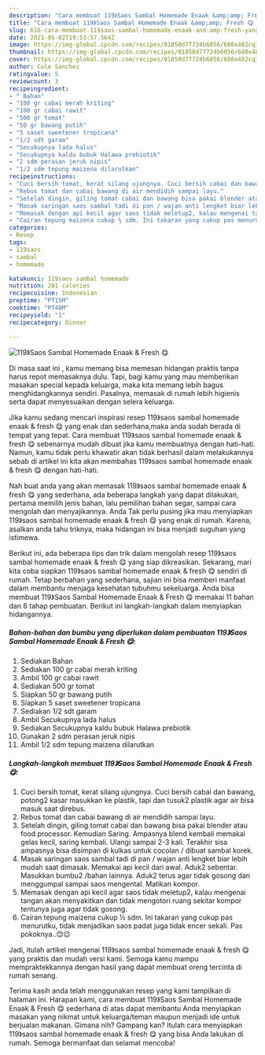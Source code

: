 ```yaml
---
description: "Cara membuat 119》Saos Sambal Homemade Enaak &amp;amp; Fresh 😋 yang enak dan Mudah Dibuat"
title: "Cara membuat 119》Saos Sambal Homemade Enaak &amp;amp; Fresh 😋 yang enak dan Mudah Dibuat"
slug: 616-cara-membuat-119saos-sambal-homemade-enaak-and-amp-fresh-yang-enak-dan-mudah-dibuat
date: 2021-05-02T19:53:57.564Z
image: https://img-global.cpcdn.com/recipes/01850d77724b6056/680x482cq70/119saos-sambal-homemade-enaak-fresh-😋-foto-resep-utama.jpg
thumbnail: https://img-global.cpcdn.com/recipes/01850d77724b6056/680x482cq70/119saos-sambal-homemade-enaak-fresh-😋-foto-resep-utama.jpg
cover: https://img-global.cpcdn.com/recipes/01850d77724b6056/680x482cq70/119saos-sambal-homemade-enaak-fresh-😋-foto-resep-utama.jpg
author: Cole Sanchez
ratingvalue: 5
reviewcount: 3
recipeingredient:
- " Bahan"
- "100 gr cabai merah kriting"
- "100 gr cabai rawit"
- "500 gr tomat"
- "50 gr bawang putih"
- "5 saset sweetener tropicana"
- "1/2 sdt garam"
- "Secukupnya lada halus"
- "Secukupnya kaldu bubuk Halawa prebiotik"
- "2 sdm perasan jeruk nipis"
- "1/2 sdm tepung maizena dilarutkan"
recipeinstructions:
- "Cuci bersih tomat, kerat silang ujungnya. Cuci bersih cabai dan bawang, potong2 kasar masukkan ke plastik, tapi dan tusuk2 plastik agar air bisa masuk saat direbus."
- "Rebus tomat dan cabai bawang di air mendidih sampai layu."
- "Setelah dingin, giling tomat cabai dan bawang bisa pakai blender atau food processor. Kemudian Saring. Ampasnya blend kembali memakai gelas kecil, saring kembali. Ulangi sampai 2-3 kali. Terakhir sisa ampasnya bisa disimpan di kulkas untuk cocolan / dibuat sambal korek."
- "Masak saringan saos sambal tadi di pan / wajan anti lengket biar lebih mudah saat dimasak. Memakai api kecil dari awal. Aduk2 sebentar. Masukkan bumbu2 /bahan lainnya. Aduk2 terus agar tidak gosong dan menggumpal sampai saos mengental. Matikan kompor."
- "Memasak dengan api kecil agar saos tidak meletup2, kalau mengenai tangan akan menyakitkan dan tidak mengotori ruang sekitar kompor tentunya juga agar tidak gosong."
- "Cairan tepung maizena cukup ½ sdm. Ini takaran yang cukup pas menurutku, tidak menjadikan saos padat juga tidak encer sekali. Pas pokoknya..😊😉"
categories:
- Resep
tags:
- 119saos
- sambal
- homemade

katakunci: 119saos sambal homemade 
nutrition: 201 calories
recipecuisine: Indonesian
preptime: "PT15M"
cooktime: "PT48M"
recipeyield: "1"
recipecategory: Dinner

---
```



![119》Saos Sambal Homemade Enaak &amp; Fresh 😋](https://img-global.cpcdn.com/recipes/01850d77724b6056/680x482cq70/119saos-sambal-homemade-enaak-fresh-😋-foto-resep-utama.jpg)

Di masa  saat ini , kamu memang bisa memesan hidangan praktis tanpa harus repot memasaknya dulu. Tapi, bagi kamu yang mau memberikan masakan special kepada keluarga, maka kita memang lebih bagus menghidangkannya sendiri. Pasalnya, memasak di rumah lebih higienis serta dapat menyesuaikan dengan selera keluarga.

Jika kamu sedang mencari inspirasi resep 119》saos sambal homemade enaak &amp; fresh 😋 yang enak dan sederhana,maka anda sudah berada di tempat yang tepat. Cara membuat 119》saos sambal homemade enaak &amp; fresh 😋  sebenarnya mudah dibuat jika kamu membuatnya dengan hati-hati. Namun, kamu tidak perlu khawatir akan tidak berhasil dalam melakukannya 
sebab di artikel ini kita akan membahas 119》saos sambal homemade enaak &amp; fresh 😋 dengan hati-hati.  



Nah buat anda yang akan memasak 119》saos sambal homemade enaak &amp; fresh 😋 yang sederhana, ada beberapa langkah yang dapat dilakukan, pertama memilih jenis bahan, lalu pemilihan bahan segar, sampai cara mengolah dan menyajikannya. Anda Tak perlu pusing jika mau menyiapkan 119》saos sambal homemade enaak &amp; fresh 😋 yang enak di rumah. Karena, asalkan anda  tahu triknya, maka hidangan ini bisa menjadi suguhan yang istimewa.

Berikut ini, ada beberapa tips dan trik dalam mengolah resep 119》saos sambal homemade enaak &amp; fresh 😋 yang siap dikreasikan. Sekarang, mari kita coba siapkan 119》saos sambal homemade enaak &amp; fresh 😋 sendiri di rumah. Tetap berbahan yang sederhana, sajian ini bisa memberi manfaat dalam membantu menjaga kesehatan tubuhmu sekeluarga. Anda bisa membuat 119》Saos Sambal Homemade Enaak &amp; Fresh 😋 memakai 11 bahan dan 6 tahap pembuatan. Berikut ini langkah-langkah dalam menyiapkan hidangannya.

<!--inarticleads1-->

##### Bahan-bahan dan bumbu yang diperlukan dalam pembuatan 119》Saos Sambal Homemade Enaak &amp; Fresh 😋:

1. Sediakan  Bahan
1. Sediakan 100 gr cabai merah kriting
1. Ambil 100 gr cabai rawit
1. Sediakan 500 gr tomat
1. Siapkan 50 gr bawang putih
1. Siapkan 5 saset sweetener tropicana
1. Sediakan 1/2 sdt garam
1. Ambil Secukupnya lada halus
1. Sediakan Secukupnya kaldu bubuk Halawa prebiotik
1. Gunakan 2 sdm perasan jeruk nipis
1. Ambil 1/2 sdm tepung maizena dilarutkan




<!--inarticleads2-->

##### Langkah-langkah membuat 119》Saos Sambal Homemade Enaak &amp; Fresh 😋:

1. Cuci bersih tomat, kerat silang ujungnya. Cuci bersih cabai dan bawang, potong2 kasar masukkan ke plastik, tapi dan tusuk2 plastik agar air bisa masuk saat direbus.
1. Rebus tomat dan cabai bawang di air mendidih sampai layu.
1. Setelah dingin, giling tomat cabai dan bawang bisa pakai blender atau food processor. Kemudian Saring. Ampasnya blend kembali memakai gelas kecil, saring kembali. Ulangi sampai 2-3 kali. Terakhir sisa ampasnya bisa disimpan di kulkas untuk cocolan / dibuat sambal korek.
1. Masak saringan saos sambal tadi di pan / wajan anti lengket biar lebih mudah saat dimasak. Memakai api kecil dari awal. Aduk2 sebentar. Masukkan bumbu2 /bahan lainnya. Aduk2 terus agar tidak gosong dan menggumpal sampai saos mengental. Matikan kompor.
1. Memasak dengan api kecil agar saos tidak meletup2, kalau mengenai tangan akan menyakitkan dan tidak mengotori ruang sekitar kompor tentunya juga agar tidak gosong.
1. Cairan tepung maizena cukup ½ sdm. Ini takaran yang cukup pas menurutku, tidak menjadikan saos padat juga tidak encer sekali. Pas pokoknya..😊😉




Jadi, itulah artikel mengenai  119》saos sambal homemade enaak &amp; fresh 😋  yang praktis dan mudah versi kami. Semoga kamu mampu mempraktekkannya dengan hasil yang dapat membuat oreng tercinta di rumah senang. 

Terima kasih anda telah menggunakan resep yang kami tampilkan di halaman ini. Harapan kami, cara membuat  119》Saos Sambal Homemade Enaak &amp; Fresh 😋 sederhana di atas dapat membantu Anda menyiapkan masakan yang nikmat untuk keluarga/teman maupun menjadi ide untuk berjualan makanan. Gimana nih? Gampang kan? Itulah cara menyiapkan 119》saos sambal homemade enaak &amp; fresh 😋 yang bisa Anda lakukan di rumah. Semoga bermanfaat dan selamat mencoba!

